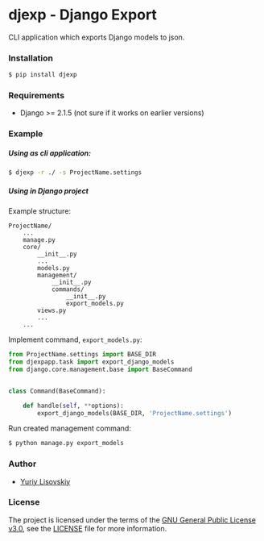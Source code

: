 # djexp - Django Export

CLI application which exports Django models to json.

### Installation
```bash
$ pip install djexp
```

### Requirements
- Django >= 2.1.5 (not sure if it works on earlier versions)

### Example
##### Using as cli application:
```bash
$ djexp -r ./ -s ProjectName.settings
```

##### Using in Django project
Example structure:
```
ProjectName/
    ...
    manage.py
    core/
        __init__.py
        ...
        models.py
        management/
            __init__.py
            commands/
                __init__.py
                export_models.py
        views.py
        ...
    ...
```
Implement command, `export_models.py`:
```python
from ProjectName.settings import BASE_DIR
from djexpapp.task import export_django_models
from django.core.management.base import BaseCommand


class Command(BaseCommand):

    def handle(self, **options):
        export_django_models(BASE_DIR, 'ProjectName.settings')
```

Run created management command:
```bash
$ python manage.py export_models
```

### Author
* [Yuriy Lisovskiy](https://github.com/YuriyLisovskiy)

### License
The project is licensed under the terms of the [GNU General Public License v3.0](https://opensource.org/licenses/GPL-3.0), see the [LICENSE](LICENSE) file for more information.
